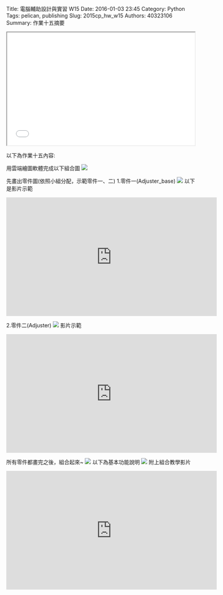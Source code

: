 Title: 電腦輔助設計與實習  W15
Date: 2016-01-03 23:45
Category: Python
Tags: pelican, publishing
Slug: 2015cp_hw_w15
Authors: 40323106
Summary: 作業十五摘要

<iframe src="40323106_cp_w15_p.html" width="500" height="300"></iframe>

以下為作業十五內容:



用雲端繪圖軟體完成以下組合圖
<img src="https://copy.com/WxekmNU18B9MFunr"></img>

先畫出零件圖(依照小組分配，示範零件一、二)
1.零件一(Adjuster_base)
<img src="https://copy.com/vNRBWLe01BIPRXzQ"></img>
以下是影片示範
<iframe width="560" height="315" src="https://www.youtube.com/embed/k2pFB36Ao7A" frameborder="0" allowfullscreen></iframe>

2.零件二(Adjuster)
<img src="https://copy.com/aiv9yAJMsi0dO0fb"></img>
影片示範
<iframe width="560" height="315" src="https://www.youtube.com/embed/oyDG8a9rIbA" frameborder="0" allowfullscreen></iframe>

所有零件都畫完之後，組合起來~
<img src="https://copy.com/CHSrGIIChGlm3lGr"></img>
以下為基本功能說明
<img src="https://copy.com/8SouyjVEAMP3Ffun"></img>
附上組合教學影片
<iframe width="560" height="315" src="https://www.youtube.com/embed/JEPgzA5JaqE" frameborder="0" allowfullscreen></iframe>


